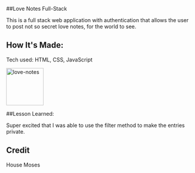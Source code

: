 ##Love Notes Full-Stack

This is a full stack web application with authentication that allows the user to post not so secret love notes, for the world to see.

## How It's Made:
Tech used: HTML, CSS, JavaScript

<img src="/img/love.jpeg" alt="love-notes" style="height: 100px; width:100px;"/>

##Lesson Learned:

Super excited that I was able to use the filter method to make the entries private.

## Credit
House Moses
